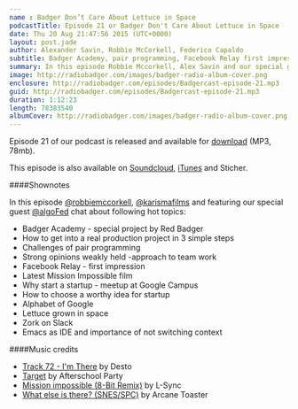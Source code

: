 ```yaml
---
name : Badger Don’t Care About Lettuce in Space
podcastTitle: Episode 21 or Badger Don't Care About Lettuce in Space
date: Thu 20 Aug 21:47:56 2015 (UTC+0000)
layout: post.jade
author: Alexander Savin, Robbie McCorkell, Federico Capaldo
subtitle: Badger Academy, pair programming, Facebook Relay first impressions, startup talks at Google Campus, how to choose worthy idea for a startup, Zork on Slack, Emacs as IDE
summary: In this episode Robbie Mccorkell, Alex Savin and our special guest Federico Capaldo talk about Badger Academy, challenges of pair programming, Facebook Relay first impressions, startup talks at Google Campus, how to choose worthy idea for a startup, solving Zork on Slack and using Emacs as primary IDE. For full shownotes and links check our website http://www.radiobadger.com
image: http://radiobadger.com/images/badger-radio-album-cover.png
enclosure: http://radiobadger.com/episodes/Badgercast-episode-21.mp3
guid: http://radiobadger.com/episodes/Badgercast-episode-21.mp3
duration: 1:12:23
length: 78383540
albumCover: http://radiobadger.com/images/badger-radio-album-cover.png
---
```


Episode 21 of our podcast is released and available for [download](http://radiobadger.com/episodes/Badgercast-episode-21.mp3) (MP3, 78mb).

This episode is also available on [Soundcloud](https://soundcloud.com/karismafilms/radio-badger-episode-21), [iTunes](https://itunes.apple.com/gb/podcast/radio-badger-tech-podcast/id918884643?mt=2) and Sticher.

####Shownotes

In this episode [@robbiemccorkell](https://twitter.com/robbiemccorkell), [@karismafilms](https://twitter.com/karismafilms) and featuring our special guest [@algoFed](https://twitter.com/) chat about following hot topics:

* Badger Academy - special project by Red Badger
* How to get into a real production project in 3 simple steps
* Challenges of pair programming
* Strong opinions weakly held -approach to team work
* Facebook Relay - first impression
* Latest Mission Impossible film
* Why start a startup - meetup at Google Campus
* How to choose a worthy idea for startup
* Alphabet of Google
* Lettuce grown in space
* Zork on Slack
* Emacs as IDE and importance of not switching context


####Music credits

* [Track 72 - I'm There](https://soundcloud.com/desto-10/track-72-im-there) by Desto
* [Target](https://soundcloud.com/asp8bit/target) by Afterschool Party
* [Mission impossible (8-Bit Remix)](https://soundcloud.com/l-sync/mission-impossible-8-bit-remix) by L-Sync
* [What else is there? (SNES/SPC)](https://soundcloud.com/arcane-toaster/what-else-is-there-snesspc) by Arcane Toaster

